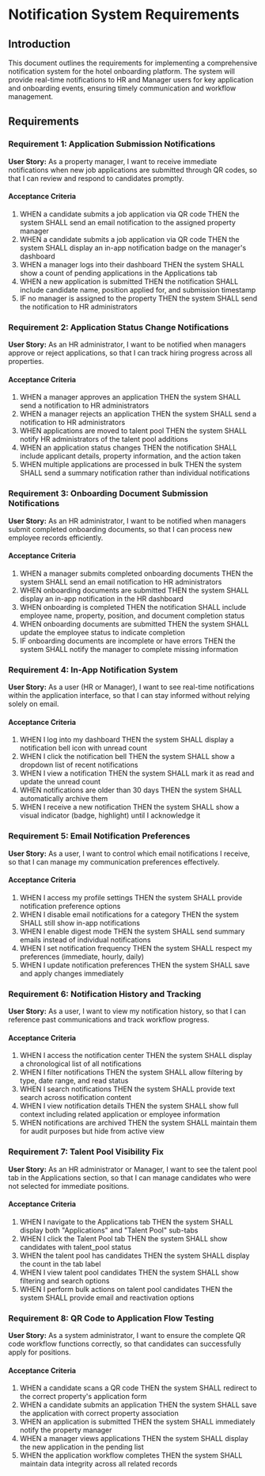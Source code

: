 # Notification System Requirements

## Introduction

This document outlines the requirements for implementing a comprehensive notification system for the hotel onboarding platform. The system will provide real-time notifications to HR and Manager users for key application and onboarding events, ensuring timely communication and workflow management.

## Requirements

### Requirement 1: Application Submission Notifications

**User Story:** As a property manager, I want to receive immediate notifications when new job applications are submitted through QR codes, so that I can review and respond to candidates promptly.

#### Acceptance Criteria

1. WHEN a candidate submits a job application via QR code THEN the system SHALL send an email notification to the assigned property manager
2. WHEN a candidate submits a job application via QR code THEN the system SHALL display an in-app notification badge on the manager's dashboard
3. WHEN a manager logs into their dashboard THEN the system SHALL show a count of pending applications in the Applications tab
4. WHEN a new application is submitted THEN the notification SHALL include candidate name, position applied for, and submission timestamp
5. IF no manager is assigned to the property THEN the system SHALL send the notification to HR administrators

### Requirement 2: Application Status Change Notifications

**User Story:** As an HR administrator, I want to be notified when managers approve or reject applications, so that I can track hiring progress across all properties.

#### Acceptance Criteria

1. WHEN a manager approves an application THEN the system SHALL send a notification to HR administrators
2. WHEN a manager rejects an application THEN the system SHALL send a notification to HR administrators
3. WHEN applications are moved to talent pool THEN the system SHALL notify HR administrators of the talent pool additions
4. WHEN an application status changes THEN the notification SHALL include applicant details, property information, and the action taken
5. WHEN multiple applications are processed in bulk THEN the system SHALL send a summary notification rather than individual notifications

### Requirement 3: Onboarding Document Submission Notifications

**User Story:** As an HR administrator, I want to be notified when managers submit completed onboarding documents, so that I can process new employee records efficiently.

#### Acceptance Criteria

1. WHEN a manager submits completed onboarding documents THEN the system SHALL send an email notification to HR administrators
2. WHEN onboarding documents are submitted THEN the system SHALL display an in-app notification in the HR dashboard
3. WHEN onboarding is completed THEN the notification SHALL include employee name, property, position, and document completion status
4. WHEN onboarding documents are submitted THEN the system SHALL update the employee status to indicate completion
5. IF onboarding documents are incomplete or have errors THEN the system SHALL notify the manager to complete missing information

### Requirement 4: In-App Notification System

**User Story:** As a user (HR or Manager), I want to see real-time notifications within the application interface, so that I can stay informed without relying solely on email.

#### Acceptance Criteria

1. WHEN I log into my dashboard THEN the system SHALL display a notification bell icon with unread count
2. WHEN I click the notification bell THEN the system SHALL show a dropdown list of recent notifications
3. WHEN I view a notification THEN the system SHALL mark it as read and update the unread count
4. WHEN notifications are older than 30 days THEN the system SHALL automatically archive them
5. WHEN I receive a new notification THEN the system SHALL show a visual indicator (badge, highlight) until I acknowledge it

### Requirement 5: Email Notification Preferences

**User Story:** As a user, I want to control which email notifications I receive, so that I can manage my communication preferences effectively.

#### Acceptance Criteria

1. WHEN I access my profile settings THEN the system SHALL provide notification preference options
2. WHEN I disable email notifications for a category THEN the system SHALL still show in-app notifications
3. WHEN I enable digest mode THEN the system SHALL send summary emails instead of individual notifications
4. WHEN I set notification frequency THEN the system SHALL respect my preferences (immediate, hourly, daily)
5. WHEN I update notification preferences THEN the system SHALL save and apply changes immediately

### Requirement 6: Notification History and Tracking

**User Story:** As a user, I want to view my notification history, so that I can reference past communications and track workflow progress.

#### Acceptance Criteria

1. WHEN I access the notification center THEN the system SHALL display a chronological list of all notifications
2. WHEN I filter notifications THEN the system SHALL allow filtering by type, date range, and read status
3. WHEN I search notifications THEN the system SHALL provide text search across notification content
4. WHEN I view notification details THEN the system SHALL show full context including related application or employee information
5. WHEN notifications are archived THEN the system SHALL maintain them for audit purposes but hide from active view

### Requirement 7: Talent Pool Visibility Fix

**User Story:** As an HR administrator or Manager, I want to see the talent pool tab in the Applications section, so that I can manage candidates who were not selected for immediate positions.

#### Acceptance Criteria

1. WHEN I navigate to the Applications tab THEN the system SHALL display both "Applications" and "Talent Pool" sub-tabs
2. WHEN I click the Talent Pool tab THEN the system SHALL show candidates with talent_pool status
3. WHEN the talent pool has candidates THEN the system SHALL display the count in the tab label
4. WHEN I view talent pool candidates THEN the system SHALL show filtering and search options
5. WHEN I perform bulk actions on talent pool candidates THEN the system SHALL provide email and reactivation options

### Requirement 8: QR Code to Application Flow Testing

**User Story:** As a system administrator, I want to ensure the complete QR code workflow functions correctly, so that candidates can successfully apply for positions.

#### Acceptance Criteria

1. WHEN a candidate scans a QR code THEN the system SHALL redirect to the correct property's application form
2. WHEN a candidate submits an application THEN the system SHALL save the application with correct property association
3. WHEN an application is submitted THEN the system SHALL immediately notify the property manager
4. WHEN a manager views applications THEN the system SHALL display the new application in the pending list
5. WHEN the application workflow completes THEN the system SHALL maintain data integrity across all related records